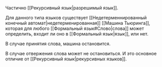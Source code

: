 Частично [[Рекурсивный язык|разрешимый язык]]. 

Для данного типа языков существует [[Недетерменнированный конечный автомат|недетерменированная]] [[Машина Тьюринга]], которая для любого [[Формальный язык#Слово|слова]] может определить, входит ли оно в [[Формальный язык|язык]], или нет. 

В случае принятия слова, машина остановится. 

В случае отвержения слова может не остановиться. И это основное отличие от [[Рекурсивный язык|рекурсивных языков]].